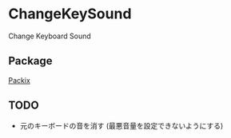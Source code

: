# ChangeKeySound
Change Keyboard Sound

## Package
[Packix](https://repo.packix.com/package/com.zunda.changekeysound/)

## TODO
- 元のキーボードの音を消す (最悪音量を設定できないようにする)
